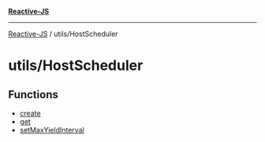 [**Reactive-JS**](../../README.md)

***

[Reactive-JS](../../README.md) / utils/HostScheduler

# utils/HostScheduler

## Functions

- [create](functions/create.md)
- [get](functions/get.md)
- [setMaxYieldInterval](functions/setMaxYieldInterval.md)
